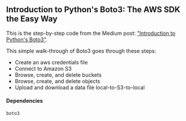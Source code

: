 ## Introduction to Python's Boto3: The AWS SDK the Easy Way
This is the step-by-step code from the Medium post: ["Introduction to Python's Boto3"](https://medium.com/@violante.andre).

This simple walk-through of Boto3 goes through these steps:
- Create an aws credentials file
- Connect to Amazon S3
- Browse, create, and delete buckets
- Browse, create, and delete objects
- Upload and download a data file local-to-S3-to-local

#### Dependencies
```
boto3
```
